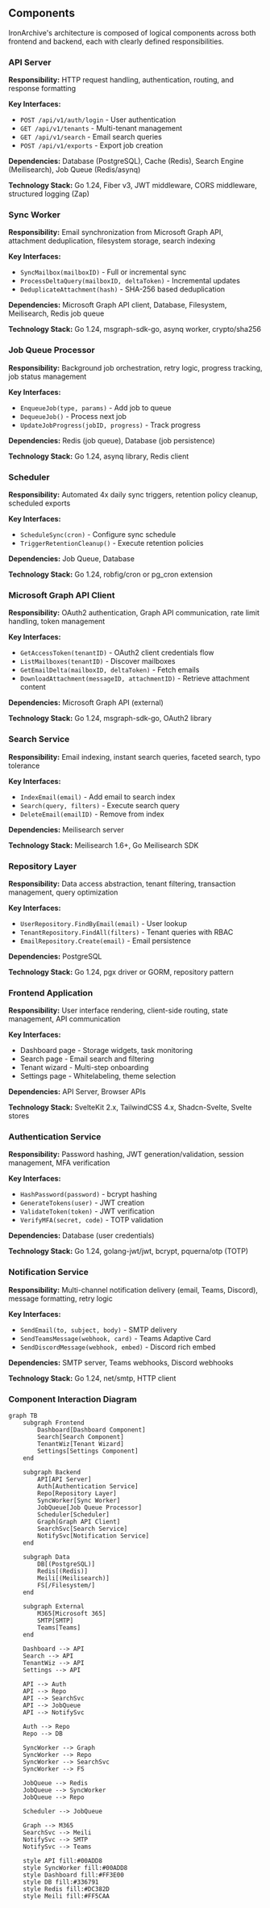 ## Components

IronArchive's architecture is composed of logical components across both frontend and backend, each with clearly defined responsibilities.

### API Server

**Responsibility:** HTTP request handling, authentication, routing, and response formatting

**Key Interfaces:**
- `POST /api/v1/auth/login` - User authentication
- `GET /api/v1/tenants` - Multi-tenant management
- `GET /api/v1/search` - Email search queries
- `POST /api/v1/exports` - Export job creation

**Dependencies:** Database (PostgreSQL), Cache (Redis), Search Engine (Meilisearch), Job Queue (Redis/asynq)

**Technology Stack:** Go 1.24, Fiber v3, JWT middleware, CORS middleware, structured logging (Zap)

### Sync Worker

**Responsibility:** Email synchronization from Microsoft Graph API, attachment deduplication, filesystem storage, search indexing

**Key Interfaces:**
- `SyncMailbox(mailboxID)` - Full or incremental sync
- `ProcessDeltaQuery(mailboxID, deltaToken)` - Incremental updates
- `DeduplicateAttachment(hash)` - SHA-256 based deduplication

**Dependencies:** Microsoft Graph API client, Database, Filesystem, Meilisearch, Redis job queue

**Technology Stack:** Go 1.24, msgraph-sdk-go, asynq worker, crypto/sha256

### Job Queue Processor

**Responsibility:** Background job orchestration, retry logic, progress tracking, job status management

**Key Interfaces:**
- `EnqueueJob(type, params)` - Add job to queue
- `DequeueJob()` - Process next job
- `UpdateJobProgress(jobID, progress)` - Track progress

**Dependencies:** Redis (job queue), Database (job persistence)

**Technology Stack:** Go 1.24, asynq library, Redis client

### Scheduler

**Responsibility:** Automated 4x daily sync triggers, retention policy cleanup, scheduled exports

**Key Interfaces:**
- `ScheduleSync(cron)` - Configure sync schedule
- `TriggerRetentionCleanup()` - Execute retention policies

**Dependencies:** Job Queue, Database

**Technology Stack:** Go 1.24, robfig/cron or pg_cron extension

### Microsoft Graph API Client

**Responsibility:** OAuth2 authentication, Graph API communication, rate limit handling, token management

**Key Interfaces:**
- `GetAccessToken(tenantID)` - OAuth2 client credentials flow
- `ListMailboxes(tenantID)` - Discover mailboxes
- `GetEmailDelta(mailboxID, deltaToken)` - Fetch emails
- `DownloadAttachment(messageID, attachmentID)` - Retrieve attachment content

**Dependencies:** Microsoft Graph API (external)

**Technology Stack:** Go 1.24, msgraph-sdk-go, OAuth2 library

### Search Service

**Responsibility:** Email indexing, instant search queries, faceted search, typo tolerance

**Key Interfaces:**
- `IndexEmail(email)` - Add email to search index
- `Search(query, filters)` - Execute search query
- `DeleteEmail(emailID)` - Remove from index

**Dependencies:** Meilisearch server

**Technology Stack:** Meilisearch 1.6+, Go Meilisearch SDK

### Repository Layer

**Responsibility:** Data access abstraction, tenant filtering, transaction management, query optimization

**Key Interfaces:**
- `UserRepository.FindByEmail(email)` - User lookup
- `TenantRepository.FindAll(filters)` - Tenant queries with RBAC
- `EmailRepository.Create(email)` - Email persistence

**Dependencies:** PostgreSQL

**Technology Stack:** Go 1.24, pgx driver or GORM, repository pattern

### Frontend Application

**Responsibility:** User interface rendering, client-side routing, state management, API communication

**Key Interfaces:**
- Dashboard page - Storage widgets, task monitoring
- Search page - Email search and filtering
- Tenant wizard - Multi-step onboarding
- Settings page - Whitelabeling, theme selection

**Dependencies:** API Server, Browser APIs

**Technology Stack:** SvelteKit 2.x, TailwindCSS 4.x, Shadcn-Svelte, Svelte stores

### Authentication Service

**Responsibility:** Password hashing, JWT generation/validation, session management, MFA verification

**Key Interfaces:**
- `HashPassword(password)` - bcrypt hashing
- `GenerateTokens(user)` - JWT creation
- `ValidateToken(token)` - JWT verification
- `VerifyMFA(secret, code)` - TOTP validation

**Dependencies:** Database (user credentials)

**Technology Stack:** Go 1.24, golang-jwt/jwt, bcrypt, pquerna/otp (TOTP)

### Notification Service

**Responsibility:** Multi-channel notification delivery (email, Teams, Discord), message formatting, retry logic

**Key Interfaces:**
- `SendEmail(to, subject, body)` - SMTP delivery
- `SendTeamsMessage(webhook, card)` - Teams Adaptive Card
- `SendDiscordMessage(webhook, embed)` - Discord rich embed

**Dependencies:** SMTP server, Teams webhooks, Discord webhooks

**Technology Stack:** Go 1.24, net/smtp, HTTP client

### Component Interaction Diagram

```mermaid
graph TB
    subgraph Frontend
        Dashboard[Dashboard Component]
        Search[Search Component]
        TenantWiz[Tenant Wizard]
        Settings[Settings Component]
    end

    subgraph Backend
        API[API Server]
        Auth[Authentication Service]
        Repo[Repository Layer]
        SyncWorker[Sync Worker]
        JobQueue[Job Queue Processor]
        Scheduler[Scheduler]
        Graph[Graph API Client]
        SearchSvc[Search Service]
        NotifySvc[Notification Service]
    end

    subgraph Data
        DB[(PostgreSQL)]
        Redis[(Redis)]
        Meili[(Meilisearch)]
        FS[/Filesystem/]
    end

    subgraph External
        M365[Microsoft 365]
        SMTP[SMTP]
        Teams[Teams]
    end

    Dashboard --> API
    Search --> API
    TenantWiz --> API
    Settings --> API

    API --> Auth
    API --> Repo
    API --> SearchSvc
    API --> JobQueue
    API --> NotifySvc

    Auth --> Repo
    Repo --> DB

    SyncWorker --> Graph
    SyncWorker --> Repo
    SyncWorker --> SearchSvc
    SyncWorker --> FS

    JobQueue --> Redis
    JobQueue --> SyncWorker
    JobQueue --> Repo

    Scheduler --> JobQueue

    Graph --> M365
    SearchSvc --> Meili
    NotifySvc --> SMTP
    NotifySvc --> Teams

    style API fill:#00ADD8
    style SyncWorker fill:#00ADD8
    style Dashboard fill:#FF3E00
    style DB fill:#336791
    style Redis fill:#DC382D
    style Meili fill:#FF5CAA
```

